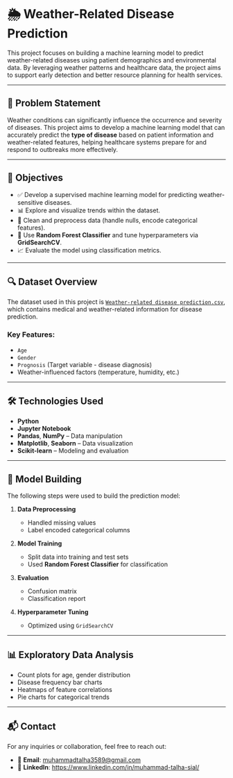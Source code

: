 # 🌦️ Weather-Related Disease Prediction

This project focuses on building a machine learning model to predict weather-related diseases using patient demographics and environmental data. By leveraging weather patterns and healthcare data, the project aims to support early detection and better resource planning for health services.

---

## 📌 Problem Statement

Weather conditions can significantly influence the occurrence and severity of diseases. This project aims to develop a machine learning model that can accurately predict the **type of disease** based on patient information and weather-related features, helping healthcare systems prepare for and respond to outbreaks more effectively.

---

## 🎯 Objectives

- ✅ Develop a supervised machine learning model for predicting weather-sensitive diseases.  
- 📊 Explore and visualize trends within the dataset.  
- 🧹 Clean and preprocess data (handle nulls, encode categorical features).  
- 🧠 Use **Random Forest Classifier** and tune hyperparameters via **GridSearchCV**.  
- 📈 Evaluate the model using classification metrics.

---

## 🔍 Dataset Overview

The dataset used in this project is [`Weather-related disease prediction.csv`](Weather-related%20disease%20prediction.csv), which contains medical and weather-related information for disease prediction.

### Key Features:

- `Age`  
- `Gender`  
- `Prognosis` (Target variable - disease diagnosis)  
- Weather-influenced factors (temperature, humidity, etc.)

---

## 🛠️ Technologies Used

- **Python**  
- **Jupyter Notebook**  
- **Pandas**, **NumPy** – Data manipulation  
- **Matplotlib**, **Seaborn** – Data visualization  
- **Scikit-learn** – Modeling and evaluation  

---

## 🧪 Model Building

The following steps were used to build the prediction model:

1. **Data Preprocessing**
   - Handled missing values
   - Label encoded categorical columns

2. **Model Training**
   - Split data into training and test sets
   - Used **Random Forest Classifier** for classification

3. **Evaluation**
   - Confusion matrix
   - Classification report

4. **Hyperparameter Tuning**
   - Optimized using `GridSearchCV`

---

## 📊 Exploratory Data Analysis

- Count plots for age, gender distribution  
- Disease frequency bar charts  
- Heatmaps of feature correlations  
- Pie charts for categorical trends  

---
## 📬 Contact

For any inquiries or collaboration, feel free to reach out:

- 📧 **Email**: muhammadtalha3589@gmail.com 
- 💼 **LinkedIn**: https://www.linkedin.com/in/muhammad-talha-sial/
